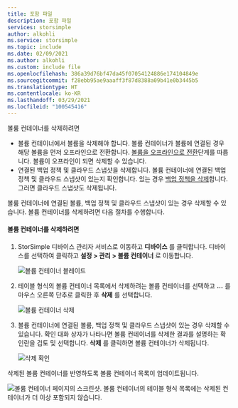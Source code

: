 ```yaml
---
title: 포함 파일
description: 포함 파일
services: storsimple
author: alkohli
ms.service: storsimple
ms.topic: include
ms.date: 02/09/2021
ms.author: alkohli
ms.custom: include file
ms.openlocfilehash: 386a39d76bf47da45f07054124886e174104849e
ms.sourcegitcommit: f28ebb95ae9aaaff3f87d8388a09b41e0b3445b5
ms.translationtype: HT
ms.contentlocale: ko-KR
ms.lasthandoff: 03/29/2021
ms.locfileid: "100545416"
---
```

볼륨 컨테이너를 삭제하려면
 - 볼륨 컨테이너에서 볼륨을 삭제해야 합니다. 볼륨 컨테이너가 볼륨에 연결된 경우 해당 볼륨을 먼저 오프라인으로 전환합니다. [볼륨을 오프라인으로 전환](../articles/storsimple/storsimple-8000-manage-volumes-u2.md#take-a-volume-offline)단계를 따릅니다. 볼륨이 오프라인이 되면 삭제할 수 있습니다. 
 - 연결된 백업 정책 및 클라우드 스냅샷을 삭제합니다. 볼륨 컨테이너에 연결된 백업 정책 및 클라우드 스냅샷이 있는지 확인합니다. 있는 경우 [백업 정책을 삭제](../articles/storsimple/storsimple-8000-manage-backup-policies-u2.md#delete-a-backup-policy)합니다. 그러면 클라우드 스냅샷도 삭제됩니다. 
 
볼륨 컨테이너에 연결된 볼륨, 백업 정책 및 클라우드 스냅샷이 있는 경우 삭제할 수 있습니다. 볼륨 컨테이너를 삭제하려면 다음 절차를 수행합니다.

#### <a name="to-delete-a-volume-container"></a>볼륨 컨테이너를 삭제하려면

1. StorSimple 디바이스 관리자 서비스로 이동하고 **디바이스** 를 클릭합니다. 디바이스를 선택하여 클릭하고 **설정 &gt; 관리 &gt; 볼륨 컨테이너** 로 이동합니다.

    ![볼륨 컨테이너 블레이드](./media/storsimple-8000-delete-volume-container/create-volume-container.png)

2. 테이블 형식의 볼륨 컨테이너 목록에서 삭제하려는 볼륨 컨테이너를 선택하고 **...** 를 마우스 오른쪽 단추로 클릭한 후 **삭제** 를 선택합니다.

    ![볼륨 컨테이너 삭제](./media/storsimple-8000-delete-volume-container/delete-volume-container-01.png)

3. 볼륨 컨테이너에 연결된 볼륨, 백업 정책 및 클라우드 스냅샷이 있는 경우 삭제할 수 있습니다. 확인 대화 상자가 나타나면 볼륨 컨테이너를 삭제한 결과를 설명하는 확인란을 검토 및 선택합니다. **삭제** 를 클릭하면 볼륨 컨테이너가 삭제됩니다.

    ![삭제 확인](./media/storsimple-8000-delete-volume-container/delete-volume-container-02.png)

삭제된 볼륨 컨테이너를 반영하도록 볼륨 컨테이너 목록이 업데이트됩니다.

![볼륨 컨테이너 페이지의 스크린샷. 볼륨 컨테이너의 테이블 형식 목록에는 삭제된 컨테이너가 더 이상 포함되지 않습니다.](./media/storsimple-8000-delete-volume-container/delete-volume-container-05.png)

